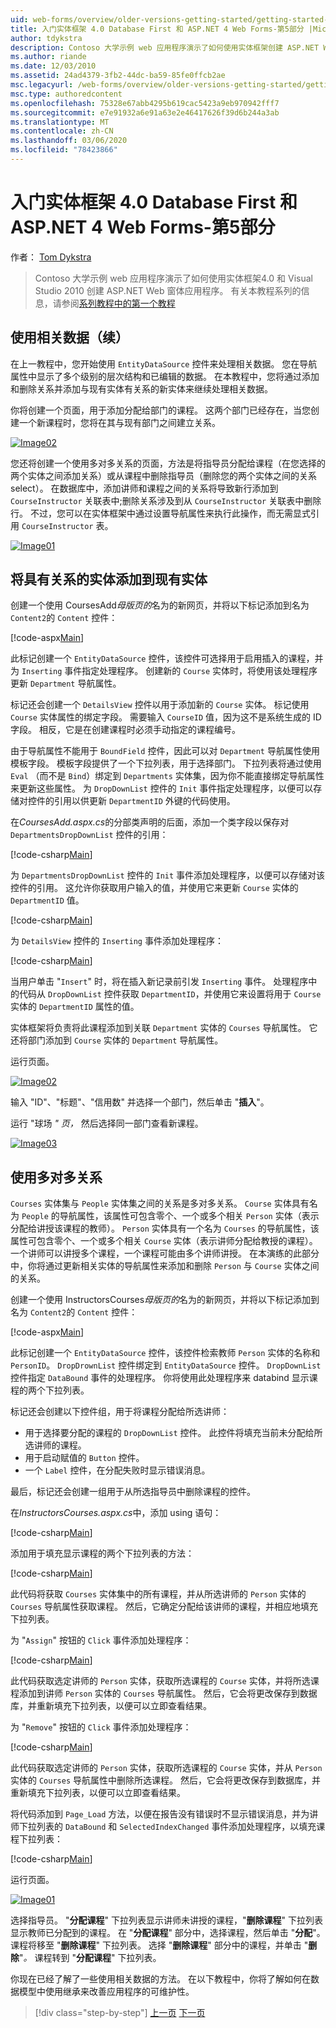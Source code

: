 ```yaml
---
uid: web-forms/overview/older-versions-getting-started/getting-started-with-ef/the-entity-framework-and-aspnet-getting-started-part-5
title: 入门实体框架 4.0 Database First 和 ASP.NET 4 Web Forms-第5部分 |Microsoft Docs
author: tdykstra
description: Contoso 大学示例 web 应用程序演示了如何使用实体框架创建 ASP.NET Web 窗体应用程序。 示例应用程序为 。
ms.author: riande
ms.date: 12/03/2010
ms.assetid: 24ad4379-3fb2-44dc-ba59-85fe0ffcb2ae
msc.legacyurl: /web-forms/overview/older-versions-getting-started/getting-started-with-ef/the-entity-framework-and-aspnet-getting-started-part-5
msc.type: authoredcontent
ms.openlocfilehash: 75328e67abb4295b619cac5423a9eb970942fff7
ms.sourcegitcommit: e7e91932a6e91a63e2e46417626f39d6b244a3ab
ms.translationtype: MT
ms.contentlocale: zh-CN
ms.lasthandoff: 03/06/2020
ms.locfileid: "78423866"
---
```

# <a name="getting-started-with-entity-framework-40-database-first-and-aspnet-4-web-forms---part-5"></a>入门实体框架 4.0 Database First 和 ASP.NET 4 Web Forms-第5部分

作者： [Tom Dykstra](https://github.com/tdykstra)

> Contoso 大学示例 web 应用程序演示了如何使用实体框架4.0 和 Visual Studio 2010 创建 ASP.NET Web 窗体应用程序。 有关本教程系列的信息，请参阅[系列教程中的第一个教程](the-entity-framework-and-aspnet-getting-started-part-1.md)

## <a name="working-with-related-data-continued"></a>使用相关数据（续）

在上一教程中，您开始使用 `EntityDataSource` 控件来处理相关数据。 您在导航属性中显示了多个级别的层次结构和已编辑的数据。 在本教程中，您将通过添加和删除关系并添加与现有实体有关系的新实体来继续处理相关数据。

你将创建一个页面，用于添加分配给部门的课程。 这两个部门已经存在，当您创建一个新课程时，您将在其与现有部门之间建立关系。

[![Image02](the-entity-framework-and-aspnet-getting-started-part-5/_static/image2.png)](the-entity-framework-and-aspnet-getting-started-part-5/_static/image1.png)

您还将创建一个使用多对多关系的页面，方法是将指导员分配给课程（在您选择的两个实体之间添加关系）或从课程中删除指导员（删除您的两个实体之间的关系select）。 在数据库中，添加讲师和课程之间的关系将导致新行添加到 `CourseInstructor` 关联表中;删除关系涉及到从 `CourseInstructor` 关联表中删除行。 不过，您可以在实体框架中通过设置导航属性来执行此操作，而无需显式引用 `CourseInstructor` 表。

[![Image01](the-entity-framework-and-aspnet-getting-started-part-5/_static/image4.png)](the-entity-framework-and-aspnet-getting-started-part-5/_static/image3.png)

## <a name="adding-an-entity-with-a-relationship-to-an-existing-entity"></a>将具有关系的实体添加到现有实体

创建一个使用 CoursesAdd*母版页的*名为的新网页，并将以下标记添加到名为 `Content2`的 `Content` 控件：

[!code-aspx[Main](the-entity-framework-and-aspnet-getting-started-part-5/samples/sample1.aspx)]

此标记创建一个 `EntityDataSource` 控件，该控件可选择用于启用插入的课程，并为 `Inserting` 事件指定处理程序。 创建新的 `Course` 实体时，将使用该处理程序更新 `Department` 导航属性。

标记还会创建一个 `DetailsView` 控件以用于添加新的 `Course` 实体。 标记使用 `Course` 实体属性的绑定字段。 需要输入 `CourseID` 值，因为这不是系统生成的 ID 字段。 相反，它是在创建课程时必须手动指定的课程编号。

由于导航属性不能用于 `BoundField` 控件，因此可以对 `Department` 导航属性使用模板字段。 模板字段提供了一个下拉列表，用于选择部门。 下拉列表将通过使用 `Eval` （而不是 `Bind`）绑定到 `Departments` 实体集，因为你不能直接绑定导航属性来更新这些属性。 为 `DropDownList` 控件的 `Init` 事件指定处理程序，以便可以存储对控件的引用以供更新 `DepartmentID` 外键的代码使用。

在*CoursesAdd.aspx.cs*的分部类声明的后面，添加一个类字段以保存对 `DepartmentsDropDownList` 控件的引用：

[!code-csharp[Main](the-entity-framework-and-aspnet-getting-started-part-5/samples/sample2.cs)]

为 `DepartmentsDropDownList` 控件的 `Init` 事件添加处理程序，以便可以存储对该控件的引用。 这允许你获取用户输入的值，并使用它来更新 `Course` 实体的 `DepartmentID` 值。

[!code-csharp[Main](the-entity-framework-and-aspnet-getting-started-part-5/samples/sample3.cs)]

为 `DetailsView` 控件的 `Inserting` 事件添加处理程序：

[!code-csharp[Main](the-entity-framework-and-aspnet-getting-started-part-5/samples/sample4.cs)]

当用户单击 "`Insert`" 时，将在插入新记录前引发 `Inserting` 事件。 处理程序中的代码从 `DropDownList` 控件获取 `DepartmentID`，并使用它来设置将用于 `Course` 实体的 `DepartmentID` 属性的值。

实体框架将负责将此课程添加到关联 `Department` 实体的 `Courses` 导航属性。 它还将部门添加到 `Course` 实体的 `Department` 导航属性。

运行页面。

[![Image02](the-entity-framework-and-aspnet-getting-started-part-5/_static/image6.png)](the-entity-framework-and-aspnet-getting-started-part-5/_static/image5.png)

输入 "ID"、"标题"、"信用数" 并选择一个部门，然后单击 "**插入**"。

运行 "球场 *" 页，* 然后选择同一部门查看新课程。

[![Image03](the-entity-framework-and-aspnet-getting-started-part-5/_static/image8.png)](the-entity-framework-and-aspnet-getting-started-part-5/_static/image7.png)

## <a name="working-with-many-to-many-relationships"></a>使用多对多关系

`Courses` 实体集与 `People` 实体集之间的关系是多对多关系。 `Course` 实体具有名为 `People` 的导航属性，该属性可包含零个、一个或多个相关 `Person` 实体（表示分配给讲授该课程的教师）。 `Person` 实体具有一个名为 `Courses` 的导航属性，该属性可包含零个、一个或多个相关 `Course` 实体（表示讲师分配给教授的课程）。 一个讲师可以讲授多个课程，一个课程可能由多个讲师讲授。 在本演练的此部分中，你将通过更新相关实体的导航属性来添加和删除 `Person` 与 `Course` 实体之间的关系。

创建一个使用 InstructorsCourses*母版页的*名为的新网页，并将以下标记添加到名为 `Content2`的 `Content` 控件：

[!code-aspx[Main](the-entity-framework-and-aspnet-getting-started-part-5/samples/sample5.aspx)]

此标记创建一个 `EntityDataSource` 控件，该控件检索教师 `Person` 实体的名称和 `PersonID`。 `DropDrownList` 控件绑定到 `EntityDataSource` 控件。 `DropDownList` 控件指定 `DataBound` 事件的处理程序。 你将使用此处理程序来 databind 显示课程的两个下拉列表。

标记还会创建以下控件组，用于将课程分配给所选讲师：

- 用于选择要分配的课程的 `DropDownList` 控件。 此控件将填充当前未分配给所选讲师的课程。
- 用于启动赋值的 `Button` 控件。
- 一个 `Label` 控件，在分配失败时显示错误消息。

最后，标记还会创建一组用于从所选指导员中删除课程的控件。

在*InstructorsCourses.aspx.cs*中，添加 using 语句：

[!code-csharp[Main](the-entity-framework-and-aspnet-getting-started-part-5/samples/sample6.cs)]

添加用于填充显示课程的两个下拉列表的方法：

[!code-csharp[Main](the-entity-framework-and-aspnet-getting-started-part-5/samples/sample7.cs)]

此代码将获取 `Courses` 实体集中的所有课程，并从所选讲师的 `Person` 实体的 `Courses` 导航属性获取课程。 然后，它确定分配给该讲师的课程，并相应地填充下拉列表。

为 "`Assign`" 按钮的 `Click` 事件添加处理程序：

[!code-csharp[Main](the-entity-framework-and-aspnet-getting-started-part-5/samples/sample8.cs)]

此代码获取选定讲师的 `Person` 实体，获取所选课程的 `Course` 实体，并将所选课程添加到讲师 `Person` 实体的 `Courses` 导航属性。 然后，它会将更改保存到数据库，并重新填充下拉列表，以便可以立即查看结果。

为 "`Remove`" 按钮的 `Click` 事件添加处理程序：

[!code-csharp[Main](the-entity-framework-and-aspnet-getting-started-part-5/samples/sample9.cs)]

此代码获取选定讲师的 `Person` 实体，获取所选课程的 `Course` 实体，并从 `Person` 实体的 `Courses` 导航属性中删除所选课程。 然后，它会将更改保存到数据库，并重新填充下拉列表，以便可以立即查看结果。

将代码添加到 `Page_Load` 方法，以便在报告没有错误时不显示错误消息，并为讲师下拉列表的 `DataBound` 和 `SelectedIndexChanged` 事件添加处理程序，以填充课程下拉列表：

[!code-csharp[Main](the-entity-framework-and-aspnet-getting-started-part-5/samples/sample10.cs)]

运行页面。

[![Image01](the-entity-framework-and-aspnet-getting-started-part-5/_static/image10.png)](the-entity-framework-and-aspnet-getting-started-part-5/_static/image9.png)

选择指导员。 "<strong>分配课程</strong>" 下拉列表显示讲师未讲授的课程，"<strong>删除课程</strong>" 下拉列表显示教师已分配到的课程。 在 "<strong>分配课程</strong>" 部分中，选择课程，然后单击 "<strong>分配</strong>"。 课程将移至 "<strong>删除课程</strong>" 下拉列表。 选择 "<strong>删除课程</strong>" 部分中的课程，并单击 "<strong>删除</strong>"<em>。</em> 课程转到 "<strong>分配课程</strong>" 下拉列表。

你现在已经了解了一些使用相关数据的方法。 在以下教程中，你将了解如何在数据模型中使用继承来改善应用程序的可维护性。

> [!div class="step-by-step"]
> [上一页](the-entity-framework-and-aspnet-getting-started-part-4.md)
> [下一页](the-entity-framework-and-aspnet-getting-started-part-6.md)

